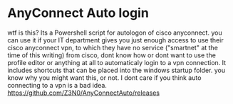 # AnyConnect Auto login 
wtf is this?
Its a Powershell script for autologon of cisco anyconnect. you can use it if your IT department gives you just enough access to use their cisco anyconnect vpn, to which they have no service ("smartnet" at the time of this writing) from cisco, dont know how or dont want to use the profile editor or anything at all to automaticaly login to a vpn connection. 
It includes shortcuts that can be placed into the windows startup folder. you know why you might want this, or not.
I dont care if you think auto connecting to a vpn is a bad idea. 
https://github.com/Z3N0/AnyConnectAuto/releases
